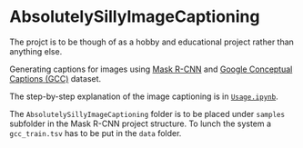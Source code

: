 # AbsolutelySillyImageCaptioning

The projct is to be though of as a hobby and educational project rather than anything else. 


Generating captions for images using [Mask R-CNN](https://github.com/matterport/Mask_RCNN) and [Google Conceptual Captions (GCC)](https://github.com/google-research-datasets/conceptual-captions) dataset. 


The step-by-step explanation of the image captioning is in [`Usage.ipynb`](https://github.com/McCastles/AbsolutelySillyImageCaptioning/src/Usage.ipynb).


The `AbsolutelySillyImageCaptioning` folder is to be placed under `samples` subfolder in the Mask R-CNN project structure. To lunch the system a `gcc_train.tsv` has to be put in the `data` folder.

